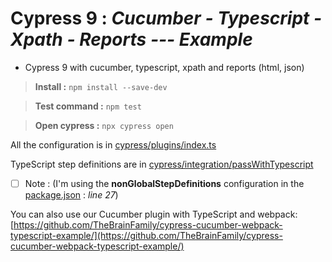 # Cypress 9 : *Cucumber - Typescript - Xpath - Reports --- Example*
- Cypress 9 with cucumber, typescript, xpath and reports (html, json)

> **Install :** `npm install --save-dev`

> **Test command :** `npm test`

> **Open cypress :** `npx cypress open`

All the configuration is in [cypress/plugins/index.ts](cypress/plugins/index.ts)

TypeScript step definitions are in [cypress/integration/passWithTypescript](cypress/integration/passWithTypescript)

 - [ ] Note : (I'm using the **nonGlobalStepDefinitions** configuration in the [package.json](package.json) : *line 27*)

You can also use our Cucumber plugin with TypeScript and webpack: [https://github.com/TheBrainFamily/cypress-cucumber-webpack-typescript-example/](https://github.com/TheBrainFamily/cypress-cucumber-webpack-typescript-example/)
